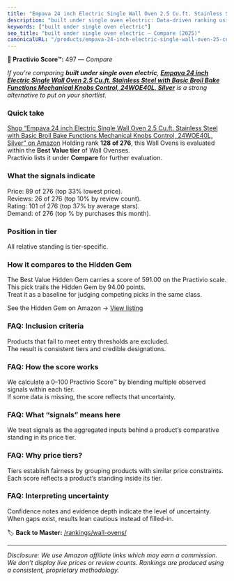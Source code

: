 ```yaml
---
title: "Empava 24 inch Electric Single Wall Oven 2.5 Cu.ft. Stainless Steel with Basic Broil Bake Functions Mechanical Knobs Control, 24WOE40L, Silver"
description: "built under single oven electric: Data-driven ranking using the Practivio Score™. Positioned by quality, value, demand, findability, momentum."
keywords: ["built under single oven electric"]
seo_title: "built under single oven electric — Compare (2025)"
canonicalURL: "/products/empava-24-inch-electric-single-wall-oven-25-cuft-stainless-steel-with-basic-broil-bake-functions-mechanical-knobs-control-24woe40l-silver-B0CR13GS1Y/"
---
```


**🛒 Practivio Score™:** 497 — _Compare_


*If you're comparing **built under single oven electric**, **[Empava 24 inch Electric Single Wall Oven 2.5 Cu.ft. Stainless Steel with Basic Broil Bake Functions Mechanical Knobs Control, 24WOE40L, Silver](https://www.amazon.com/dp/B0CR13GS1Y?tag=practivio-20)** is a strong alternative to put on your shortlist.*
### Quick take
[Shop “Empava 24 inch Electric Single Wall Oven 2.5 Cu.ft. Stainless Steel with Basic Broil Bake Functions Mechanical Knobs Control, 24WOE40L, Silver” on Amazon](https://www.amazon.com/dp/B0CR13GS1Y?tag=practivio-20)
Holding rank **128 of 276**, this Wall Ovens is evaluated within the **Best Value tier** of Wall Ovenses.  
Practivio lists it under **Compare** for further evaluation.

### What the signals indicate
Price: 89 of 276 (top 33% lowest price).  
Reviews: 26 of 276 (top 10% by review count).  
Rating: 101 of 276 (top 37% by average stars).  
Demand:  of 276 (top % by purchases this month).

### Position in tier
All relative standing is tier-specific.

### How it compares to the Hidden Gem
The Best Value Hidden Gem carries a score of 591.00 on the Practivio scale.  
This pick trails the Hidden Gem by 94.00 points.  
Treat it as a baseline for judging competing picks in the same class.  

See the Hidden Gem on Amazon → [View listing](https://www.amazon.com/dp/B0D1CXL52G?tag=practivio-20)

### FAQ: Inclusion criteria
Products that fail to meet entry thresholds are excluded.  
The result is consistent tiers and credible designations.

### FAQ: How the score works
We calculate a 0–100 Practivio Score™ by blending multiple observed signals within each tier.  
If some data is missing, the score reflects that uncertainty.

### FAQ: What “signals” means here
We treat signals as the aggregated inputs behind a product’s comparative standing in its price tier.

### FAQ: Why price tiers?
Tiers establish fairness by grouping products with similar price constraints.  
Each score reflects a product’s standing inside its tier.

### FAQ: Interpreting uncertainty
Confidence notes and evidence depth indicate the level of uncertainty.  
When gaps exist, results lean cautious instead of filled-in.

<!-- Missing template for Compare/CompareWithinPriceClass -->


🏷️ **Back to Master:** [/rankings/wall-ovens/](/rankings/wall-ovens/)

---
_Disclosure: We use Amazon affiliate links which may earn a commission. We don’t display live prices or review counts. Rankings are produced using a consistent, proprietary methodology._

